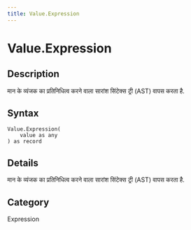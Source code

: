 ```yaml
---
title: Value.Expression
---
```


# Value.Expression


## Description

मान के व्यंजक का प्रतिनिधित्व करने वाला सारांश सिंटेक्स ट्री (AST) वापस करता है.


## Syntax

```powerquery
Value.Expression(
    value as any
) as record
```


## Details

मान के व्यंजक का प्रतिनिधित्व करने वाला सारांश सिंटेक्स ट्री (AST) वापस करता है.



## Category
Expression
